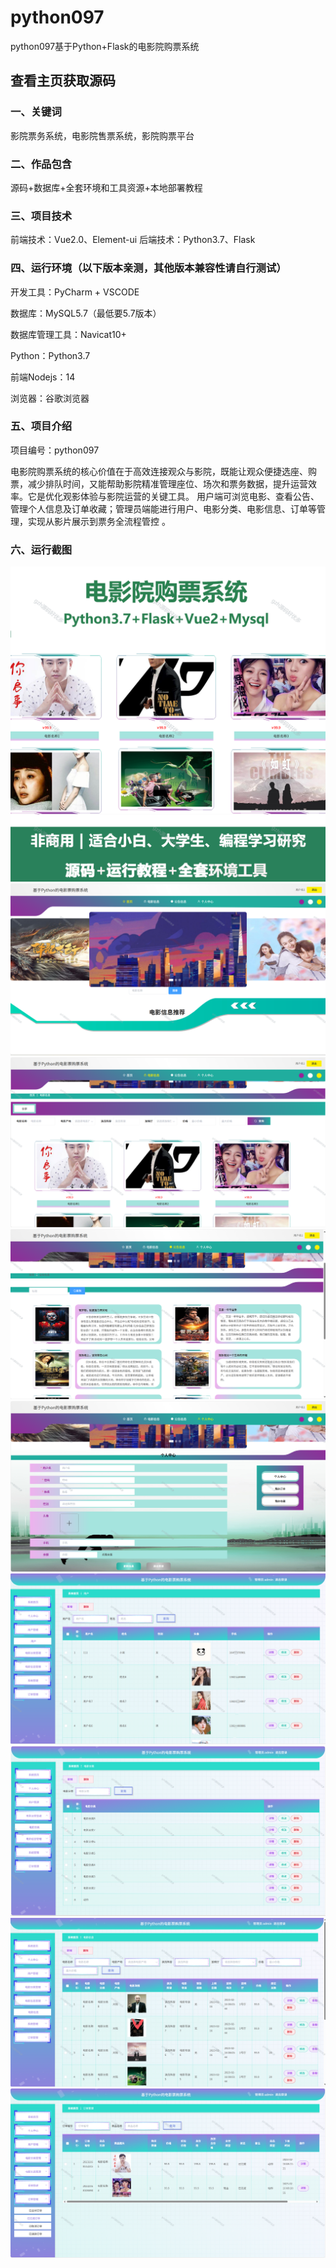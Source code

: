 # python097
python097基于Python+Flask的电影院购票系统
 
## 查看主页获取源码

### 一、关键词
影院票务系统，电影院售票系统，影院购票平台

### 二、作品包含
源码+数据库+全套环境和工具资源+本地部署教程

### 三、项目技术
前端技术：Vue2.0、Element-ui
后端技术：Python3.7、Flask

### 四、运行环境（以下版本亲测，其他版本兼容性请自行测试）
开发工具：PyCharm + VSCODE

数据库：MySQL5.7（最低要5.7版本）

数据库管理工具：Navicat10+

Python：Python3.7

前端Nodejs：14

浏览器：谷歌浏览器

### 五、项目介绍
项目编号：python097

电影院购票系统的核心价值在于高效连接观众与影院，既能让观众便捷选座、购票，减少排队时间，又能帮助影院精准管理座位、场次和票务数据，提升运营效率。它是优化观影体验与影院运营的关键工具。
用户端可浏览电影、查看公告、管理个人信息及订单收藏；管理员端能进行用户、电影分类、电影信息、订单等管理，实现从影片展示到票务全流程管控 。


### 六、运行截图

![cover.png](./cover.png)
![1.png](./1.png)
![2.png](./2.png)
![3.png](./3.png)
![4.png](./4.png)
![5.png](./5.png)
![6.png](./6.png)
![7.png](./7.png)
![8.png](./8.png)

